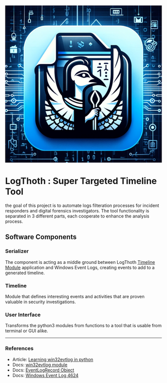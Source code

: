 ![some kickass logo](https://github.com/Ng00m4lDhuhr/LogThoth/blob/main/Logo.png?raw=true)
# LogThoth : Super Targeted Timeline Tool
the goal of this project is to automate logs filteration processes for incident responders and digital forensics investigators. The tool functionality is separated in 3 different parts, each cooperate to enhance the analysis process.

## Software Components
### Serializer
The component is acting as a middle ground between LogThoth [Timeline Module]() application and Windows Event Logs, creating events to add to a generated timeline. 
### Timeline
Module that defines interesting events and activities that are proven valuable in security investigations.
### User Interface
Transforms the python3 modules from functions to a tool that is usable from terminal or GUI alike.

---
### References
* Article: [Learning win32evtlog in python](https://ph20eow.gitbook.io/tech-stuff/silketw/learning-win32evtlog-in-python)
* Docs: [win32evtlog module](https://timgolden.me.uk/pywin32-docs/win32evtlog.html)
* Docs: [EventLogRecord Object](https://timgolden.me.uk/pywin32-docs/PyEventLogRecord.html)
* Docs: [Windows Event Log 4624](https://learn.microsoft.com/en-us/windows/security/threat-protection/auditing/event-4624)
